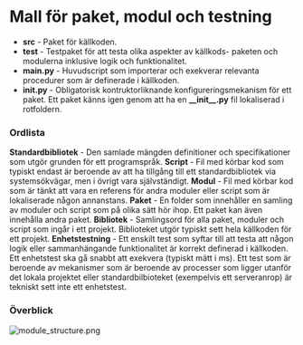 # Mall för paket, modul och testning

- **src** - Paket för källkoden.
- **test** - Testpaket för att testa olika aspekter av källkods- paketen och modulerna inklusive logik och funktionalitet.
- **main.py** - Huvudscript som importerar och exekverar relevanta procedurer som är definerade i källkoden.
- **__init__.py** - Obligatorisk kontruktorliknande konfigureringsmekanism för ett paket. Ett paket känns igen genom att ha en **\_\_init\_\_.py** fil lokaliserad i rotfoldern.

### Ordlista
**Standardbibliotek** - Den samlade mängden definitioner och specifikationer som utgör grunden för ett programspråk.
**Script** - Fil med körbar kod som typiskt endast är beroende av att ha tillgång till ett standardbibliotek via systemsökvägar, men i övrigt vara självständigt.
**Modul** - Fil med körbar kod som är tänkt att vara en referens för andra moduler eller script som är lokaliserade någon annanstans.
**Paket** - En folder som innehåller en samling av moduler och script som på olika sätt hör ihop. Ett paket kan även innehålla andra paket.
**Bibliotek** - Samlingsord för alla paket, moduler och script som ingår i ett projekt. Biblioteket utgör typiskt sett hela källkoden för ett projekt.
**Enhetstestning** - Ett enskilt test som syftar till att testa att någon logik eller sammanhängande funktionalitet är korrekt definerad i källkoden. Ett enhetstest ska gå snabbt att exekvera (typiskt mätt i  ms). Ett test som är beroende av mekanismer som är beroende av processer som ligger utanför det lokala projektet eller standardbilbioteket (exempelvis ett serveranrop) är tekniskt sett inte ett enhetstest.

### Överblick
![module_structure.png](https://gitlab.com/dareut/project_template/-/raw/master/notes/module_structure.png)
